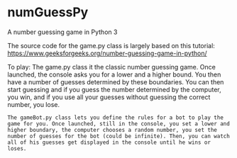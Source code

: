 # numGuessPy
A number guessing game in Python 3

The source code for the game.py class is largely based on this tutorial: https://www.geeksforgeeks.org/number-guessing-game-in-python/

To play:
    The game.py class it the classic number guessing game. Once launched, the console asks you for a lower and a higher bound. You then have a number of guesses determined by these boundaries. You can then start guessing and if you guess the number determined by the computer, you win, and if you use all your guesses without guessing the correct number, you lose.

    The gameBot.py class lets you define the rules for a bot to play the game for you. Once launched, still in the console, you set a lower and higher boundary, the computer chooses a random number, you set the number of guesses for the bot (could be infinite). Then, you can watch all of his guesses get displayed in the console until he wins or loses.